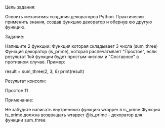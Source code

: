 Цель задания:

Освоить механизмы создания декораторов Python.
Практически применить знания, создав функцию 
декоратор и обернув ею другую функцию.

Задание:

Напишите 2 функции:
Функция которая складывает 3 числа (sum_three)
Функция декоратор (is_prime), которая распечатывает
"Простое", если результат 1ой функции будет простым
числом и "Составное" в противном случае.
Пример:

result = sum_three(2, 3, 6)
print(result)

Результат консоли:

Простое
11

Примечание:

Не забудьте написать внутреннюю функцию wrapper 
в is_prime
Функция is_prime должна возвращать wrapper
@is_prime - декоратор для функции sum_three